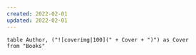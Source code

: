 ```yaml
---
created: 2022-02-01
updated: 2022-02-01
---
```



```dataview
table Author, ("![coverimg|100](" + Cover + ")") as Cover
from "Books"
```